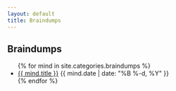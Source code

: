 ```yaml
---
layout: default
title: Braindumps
---
```


## Braindumps

<ul class="mind">
  {% for mind in site.categories.braindumps %}
    <li class="mind">
      <a href="/blog{{ mind.url }}">{{ mind.title }}</a>
      <time class="publish-date" datetime="{{ mind.date | date: '%F' }}">
        {{ mind.date | date: "%B %-d, %Y" }}
      </time>
    </li>
  {% endfor %}
</ul>
